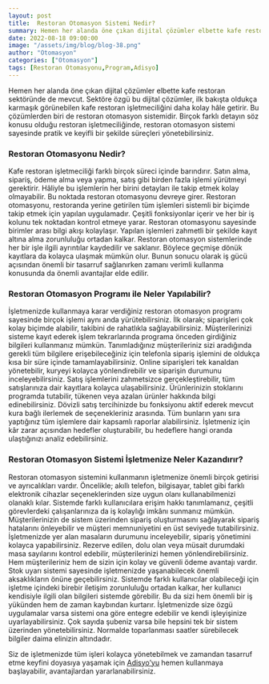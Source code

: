 ```yaml
---
layout: post
title:  Restoran Otomasyon Sistemi Nedir?
summary: Hemen her alanda öne çıkan dijital çözümler elbette kafe restoran sektöründe de mevcut.
date: 2022-08-18 09:00:00
image: "/assets/img/blog/blog-38.png"
author: "Otomasyon"
categories: ["Otomasyon"]
tags: [Restoran Otomasyonu,Program,Adisyo]
---
```

Hemen her alanda öne çıkan dijital çözümler elbette kafe restoran sektöründe de mevcut. Sektöre özgü bu dijital çözümler, ilk bakışta oldukça karmaşık görünebilen kafe restoran işletmeciliğini daha kolay hâle getirir. Bu çözümlerden biri de restoran otomasyon sistemidir. Birçok farklı detayın söz konusu olduğu restoran işletmeciliğinde, restoran otomasyon sistemi sayesinde pratik ve keyifli bir şekilde süreçleri yönetebilirsiniz.


### Restoran Otomasyonu Nedir?

Kafe restoran işletmeciliği farklı birçok süreci içinde barındırır. Satın alma, sipariş, ödeme alma veya yapma, satış gibi birden fazla işlemi yürütmeyi gerektirir. Hâliyle bu işlemlerin her birini detayları ile takip etmek kolay olmayabilir. Bu noktada restoran otomasyonu devreye girer. Restoran otomasyonu, restoranda yerine getirilen tüm işlemleri sistemli bir biçimde takip etmek için yapılan uygulamadır. Çeşitli fonksiyonlar içerir ve her bir iş kolunu tek noktadan kontrol etmeye yarar. Restoran otomasyonu sayesinde birimler arası bilgi akışı kolaylaşır. Yapılan işlemleri zahmetli bir şekilde kayıt altına alma zorunluluğu ortadan kalkar. Restoran otomasyon sistemlerinde her bir işle ilgili ayrıntılar kaydedilir ve saklanır. Böylece geçmişe dönük kayıtlara da kolayca ulaşmak mümkün olur. Bunun sonucu olarak iş gücü açısından önemli bir tasarruf sağlanırken zamanı verimli kullanma konusunda da önemli avantajlar elde edilir.

### Restoran Otomasyon Programı ile Neler Yapılabilir?

İşletmenizde kullanmaya karar verdiğiniz restoran otomasyon programı sayesinde birçok işlemi aynı anda yürütebilirsiniz. İlk olarak; siparişleri çok kolay biçimde alabilir, takibini de rahatlıkla sağlayabilirsiniz. Müşterilerinizi sisteme kayıt ederek işlem tekrarlarında programa önceden girdiğiniz bilgileri kullanmanız mümkün. Tanımladığınız müşterileriniz sizi aradığında gerekli tüm bilgilere erişebileceğiniz için telefonla sipariş işlemini de oldukça kısa bir süre içinde tamamlayabilirsiniz. Online siparişleri tek kanaldan yönetebilir, kuryeyi kolayca yönlendirebilir ve siparişin durumunu inceleyebilirsiniz. Satış işlemlerini zahmetsizce gerçekleştirebilir, tüm satışlarınıza dair kayıtlara kolayca ulaşabilirsiniz. Ürünlerinizin stoklarını programda tutabilir, tükenen veya azalan ürünler hakkında bilgi edinebilirsiniz. Dövizli satış tercihinizde bu fonksiyonu aktif ederek mevcut kura bağlı ilerlemek de seçenekleriniz arasında. Tüm bunların yanı sıra yaptığınız tüm işlemlere dair kapsamlı raporlar alabilirsiniz. İşletmeniz için kâr zarar açısından hedefler oluşturabilir, bu hedeflere hangi oranda ulaştığınızı analiz edebilirsiniz.


### Restoran Otomasyon Sistemi İşletmenize Neler Kazandırır?

Restoran otomasyon sistemini kullanmanın işletmenize önemli birçok getirisi ve ayrıcalıkları vardır. Öncelikle; akıllı telefon, bilgisayar, tablet gibi farklı elektronik cihazlar seçeneklerinden size uygun olanı kullanabilmenizi olanaklı kılar. Sistemde farklı kullanıcılara erişim hakkı tanımlamanız, çeşitli görevlerdeki çalışanlarınıza da iş kolaylığı imkânı sunmanız mümkün. Müşterilerinizin de sistem üzerinden sipariş oluşturmasını sağlayarak sipariş hatalarını önleyebilir ve müşteri memnuniyetini en üst seviyede tutabilirsiniz. İşletmenizde yer alan masaların durumunu inceleyebilir, sipariş yönetimini kolayca yapabilirsiniz. Rezerve edilen, dolu olan veya müsait durumdaki masa sayılarını kontrol edebilir, müşterilerinizi hemen yönlendirebilirsiniz. Hem müşterileriniz hem de sizin için kolay ve güvenli ödeme avantajı vardır. Stok uyarı sistemi sayesinde işletmenizde yaşanabilecek önemli aksaklıkların önüne geçebilirsiniz. Sistemde farklı kullanıcılar olabileceği için işletme içindeki birebir iletişim zorunluluğu ortadan kalkar, her kullanıcı kendisiyle ilgili olan bilgileri sistemde görebilir. Bu da sizi hem önemli bir iş yükünden hem de zaman kaybından kurtarır. İşletmenizde size özgü uygulamalar varsa sistemi ona göre entegre edebilir ve kendi işleyişinize uyarlayabilirsiniz. Çok sayıda şubeniz varsa bile hepsini tek bir sistem üzerinden yönetebilirsiniz. Normalde toparlanması saatler sürebilecek bilgiler daima elinizin altındadır.

Siz de işletmenizde tüm işleri kolayca yönetebilmek ve zamandan tasarruf etme keyfini doyasıya yaşamak için <a href="https://adisyo.com/index.html" target="_blank">Adisyo’yu</a> hemen kullanmaya başlayabilir, avantajlardan yararlanabilirsiniz.










